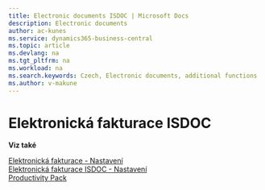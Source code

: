```yaml
---
title: Electronic documents ISDOC | Microsoft Docs
description: Electronic documents
author: ac-kunes
ms.service: dynamics365-business-central
ms.topic: article
ms.devlang: na
ms.tgt_pltfrm: na
ms.workload: na
ms.search.keywords: Czech, Electronic documents, additional functions
ms.author: v-makune
---
```

# Elektronická fakturace ISDOC

**Viz také**

[Elektronická fakturace - Nastavení](ac-elektronic-dokuments-setup.md)  
[Elektronická fakturace ISDOC - Nastavení](ac-elektronic-dokuments-isdoc-setup.md)  
[Productivity Pack](ac-productivity-pack.md)
